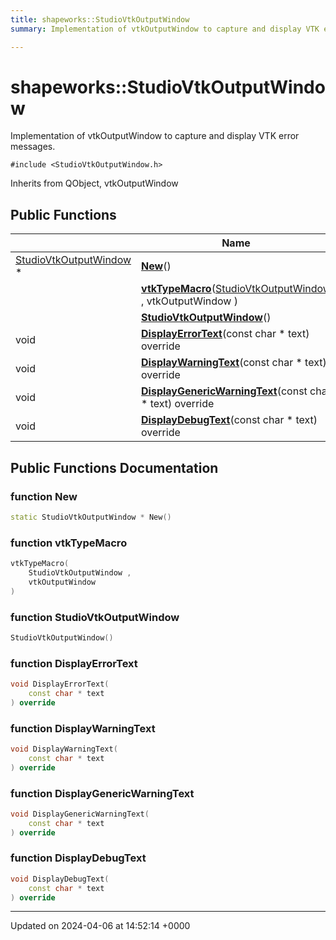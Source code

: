 ```yaml
---
title: shapeworks::StudioVtkOutputWindow
summary: Implementation of vtkOutputWindow to capture and display VTK error messages. 

---
```


# shapeworks::StudioVtkOutputWindow



Implementation of vtkOutputWindow to capture and display VTK error messages. 


`#include <StudioVtkOutputWindow.h>`

Inherits from QObject, vtkOutputWindow

## Public Functions

|                | Name           |
| -------------- | -------------- |
| [StudioVtkOutputWindow](../Classes/classshapeworks_1_1StudioVtkOutputWindow.md) * | **[New](../Classes/classshapeworks_1_1StudioVtkOutputWindow.md#function-new)**() |
| | **[vtkTypeMacro](../Classes/classshapeworks_1_1StudioVtkOutputWindow.md#function-vtktypemacro)**([StudioVtkOutputWindow](../Classes/classshapeworks_1_1StudioVtkOutputWindow.md) , vtkOutputWindow ) |
| | **[StudioVtkOutputWindow](../Classes/classshapeworks_1_1StudioVtkOutputWindow.md#function-studiovtkoutputwindow)**() |
| void | **[DisplayErrorText](../Classes/classshapeworks_1_1StudioVtkOutputWindow.md#function-displayerrortext)**(const char * text) override |
| void | **[DisplayWarningText](../Classes/classshapeworks_1_1StudioVtkOutputWindow.md#function-displaywarningtext)**(const char * text) override |
| void | **[DisplayGenericWarningText](../Classes/classshapeworks_1_1StudioVtkOutputWindow.md#function-displaygenericwarningtext)**(const char * text) override |
| void | **[DisplayDebugText](../Classes/classshapeworks_1_1StudioVtkOutputWindow.md#function-displaydebugtext)**(const char * text) override |

## Public Functions Documentation

### function New

```cpp
static StudioVtkOutputWindow * New()
```


### function vtkTypeMacro

```cpp
vtkTypeMacro(
    StudioVtkOutputWindow ,
    vtkOutputWindow 
)
```


### function StudioVtkOutputWindow

```cpp
StudioVtkOutputWindow()
```


### function DisplayErrorText

```cpp
void DisplayErrorText(
    const char * text
) override
```


### function DisplayWarningText

```cpp
void DisplayWarningText(
    const char * text
) override
```


### function DisplayGenericWarningText

```cpp
void DisplayGenericWarningText(
    const char * text
) override
```


### function DisplayDebugText

```cpp
void DisplayDebugText(
    const char * text
) override
```


-------------------------------

Updated on 2024-04-06 at 14:52:14 +0000